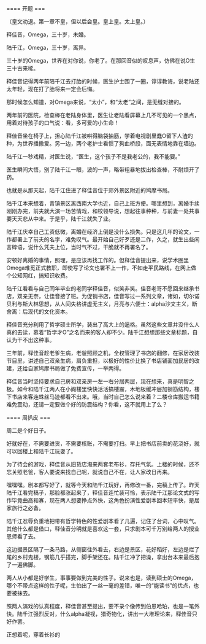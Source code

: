 


==== 开题  ===


（皇文劝退。第一章不皇，但以后会皇。皇上皇。太上皇。）

释佳音，Omega，三十岁，未婚。

陆千江，Omega，三十岁，离异。

三十岁的Omega，世界在对你说，你老了。在那回音似的叹息声，仿佛在说O生三十古来稀。

释佳音记得两年前陪千江去打胎的时候，医生护士围了一圈，谆谆教诲，说老陆还太年轻，现在打了胎将来一定会后悔。

那时候怎么知道，对Omega来说，“太小”，和“太老”之间，是无缝对接的。

两年前的医院，检查棒在老陆身体里，医生让老陆看屏幕上几不可见的一个黑点，用着对待孩子的口气说：看，多可爱的小生命！

释佳音坐在椅子上，担心陆千江被哄得脑袋抽筋，学着电视剧里蠢O留下人渣的种，为世界播撒爱。另一边，两个老护士看惯了狗血桥段，面无表情地靠在墙边。

陆千江一秒戏精，对医生说，“医生，这个孩子不是我老公的，我不能要。”

医生瞬间大悟，别了陆千江一眼，波的一声，略带粗暴地拔出检查棒，不耐烦开了药。

也就是从那天起，陆千江住进了释佳音位于郊外景区附近的鸠摩书局。

陆千江本来想着，青镇景区离西南大学也近，自己上班方便。哪里想到，离婚手续刚刚办完，前夫就大演一场苦情戏，和校领导说，想起往事种种，与前妻一处共事要天天悲从中来。于是乎，陆千江就失了业。

陆千江庆幸自己工资低微，离婚在经济上倒是没什么损失。只是这几年的论文，一作都署上了前夫的名字，难免叹气。最开始自己好歹还是二作，久之，就生出些闲言碎语，说什么凭夫上位，当时气不过，干脆就不再署名了。

安顿好离婚的事情，照理，是应该再找工作的。但释佳音提出来，说学术圈里Omega难觅正式教职，即使写了论文也署不上一作，不如走平民路线，在网上做个公知网红，搞知识收费。

陆千江看看与自己同年毕业的老同学释佳音，似笑非笑。佳音老哥不愿回来继承书店，双亲无奈，让佳音接了班。为促销书店，佳音写过一系列文章，诸如，切尔诺贝利与斯大林思想，从人间失格讲虚无主义，月亮与六便士：alpha沙文主义，断舍离：后现代的文化资本。

释佳音充分利用了哲学硕士所学，装出了高大上的逼格。虽然这些文章并没什么人真的去读，慕着“哲学才O”之名而来的客人却不少。陆千江想想那些文章标题，自认为干不出这种事。

三年前，释佳音趁老爹生病，老爸照顾之机，全权管理了书店的翻修，在家居改装节目里，讲述自己双亲生病，肩负重担，以极好的性价比换了书店铺面加民居的改建，还给自家鸠摩书局做了免费宣传，一举两得。

释佳音当时坚持要求自己房和双亲房一左一右分居两层，现在想来，真是明智之极。如今和陆千江两人在小阁楼里快快活活搞楼震，木地板缓冲层加钢筋结构，楼下书店来客连蛛丝马迹都看不出来。哦，当时自己怎么说来着？二楼仓库搬运书籍难免震动，还请一定要做个好的防震结构？你看，这不就用上了么？


==== 周扒皮  ===


周二是个好日子。

好就好在，不需要进货，不需要核账，不需要打扫。早上把书店前卖的花浇好，就可以回楼上和陆千江玩耍了。

为了待会的游戏，释佳音从旧货店淘来两套老布衫，存托气氛。上楼的时候，还不忘关照老爸，客人要说来找自己呢，就说自己不在，让人家改日再来。

嘿嘿嘿。剧本都写好了，就等今天和陆千江玩好，再修改一番，完稿上传了。昨天陆千江看完稿子，那脸都涨起来了，释佳音连忙装可怜，表示陆千江那论文式的写作毕竟曲高和寡，现在两人想要挣点外快，这角色扮演性爱剧本回本短平快，是居家旅行之必备。

陆千江忍辱负重地把带有哲学特色的性爱剧本看了几遍，记住了台词，心中叹气。其他什么都是借口，释佳音分明就是喜欢这一套，只求剧本可千万别给两人的授业恩师看了去。

这边据景区隔了一条马路，从侧窗往外看去，右边是景区，花好稻好，左边是烂了尾的乡村鬼楼，钢筋几乎搭完，脚手架还在。陆千江冲了把澡，拿出台本来最后抱了一遍佛脚。

两人从小都是好学生，事事要做到完美的性子。说来也是，读到硕士的Omega，哪个不带点这样的性子呢，生怕出了一丝一毫的差错，唯一的“能读书”的优点，也要被抹去。

照两人演戏的认真程度，释佳音甚至提出，要不录个像传到伯恩哈珀，也是一笔外快。陆千江强烈反对，什么alpha凝视，猎奇物化，讲出一大堆理论来，释佳音只好作罢。

正想着呢，穿着长衫的